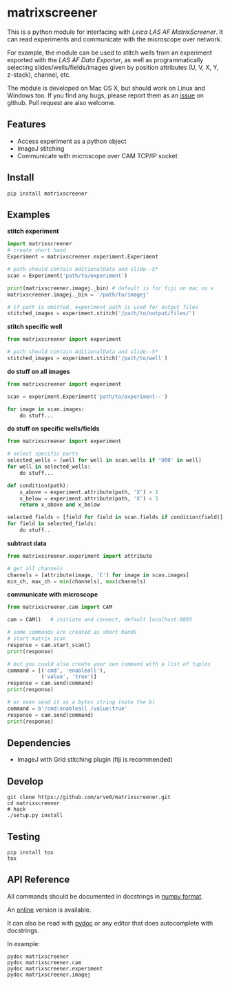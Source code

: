 # matrixscreener #
This is a python module for interfacing with *Leica LAS AF MatrixScreener*.
It can read experiments and communicate with the microscope over network.

For example, the module can be used to stitch wells from an experiment exported
with the *LAS AF Data Exporter*, as well as programmatically selecting
slides/wells/fields/images given by position attributes (U, V, X, Y, z-stack),
channel, etc.

The module is developed on Mac OS X, but should work on Linux and Windows too.
If you find any bugs, please report them as an
[issue](https://github.com/arve0/matrixscreener/issues/new) on github. Pull
request are also welcome.


## Features ##
- Access experiment as a python object
- ImageJ stitching
- Communicate with microscope over CAM TCP/IP socket


## Install ##
```
pip install matrixscreener
```


## Examples ##
**stitch experiment**
```python
import matrixscreener
# create short hand
Experiment = matrixscreener.experiment.Experiment

# path should contain AditionalData and slide--S*
scan = Experiment('path/to/experiment')

print(matrixscreener.imagej._bin) # default is for fiji on mac os x
matrixscreener.imagej._bin = '/path/to/imagej'

# if path is omitted, experiment path is used for output files
stitched_images = experiment.stitch('/path/to/output/files/')
```

**stitch specific well**
```python
from matrixscreener import experiment

# path should contain AditionalData and slide--S*
stitched_images = experiment.stitch('/path/to/well')
```

**do stuff on all images**
```python
from matrixscreener import experiment

scan = experiment.Experiment('path/to/experiment--')

for image in scan.images:
    do stuff...
```

**do stuff on specific wells/fields**
```python
from matrixscreener import experiment

# select specific parts
selected_wells = [well for well in scan.wells if 'U00' in well]
for well in selected_wells:
    do stuff...

def condition(path):
    x_above = experiment.attribute(path, 'X') > 1
    x_below = experiment.attribute(path, 'X') < 5
    return x_above and x_below

selected_fields = [field for field in scan.fields if condition(field)]
for field in selected_fields:
    do stuff..
```

**subtract data**
```python
from matrixscreener.experiment import attribute

# get all channels
channels = [attribute(image, 'C') for image in scan.images]
min_ch, max_ch = min(channels), max(channels)
```

**communicate with microscope**
```python
from matrixscreener.cam import CAM

cam = CAM()   # initiate and connect, default localhost:8895

# some commands are created as short hands
# start matrix scan
response = cam.start_scan()
print(response)

# but you could also create your own command with a list of tuples
command = [('cmd', 'enableall'),
           ('value', 'true')]
response = cam.send(command)
print(response)

# or even send it as a bytes string (note the b)
command = b'/cmd:enableall /value:true'
response = cam.send(command)
print(response)
```


## Dependencies ##
- ImageJ with Grid stitching plugin (fiji is recommended)


## Develop ##
```
git clone https://github.com/arve0/matrixscreener.git
cd matrixscreener
# hack
./setup.py install
```

## Testing ##
```
pip install tox
tox
```

## API Reference ##
All commands should be documented in docstrings in
[numpy format](https://github.com/numpy/numpy/blob/master/doc/HOWTO_DOCUMENT.rst.txt).

An [online](http://matrixscreener.readthedocs.org) version is available.

It can also be read with [pydoc](https://docs.python.org/3.4/library/pydoc.html)
or any editor that does autocomplete with docstrings.

In example:
```
pydoc matrixscreener
pydoc matrixscreener.cam
pydoc matrixscreener.experiment
pydoc matrixscreener.imagej
```
